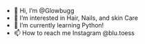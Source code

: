 - 👋 Hi, I’m @Glowbugg
- 👀 I’m interested in Hair, Nails, and skin Care
- 🌱 I’m currently learning Python!
- 📫 How to reach me Instagram @blu.toess
